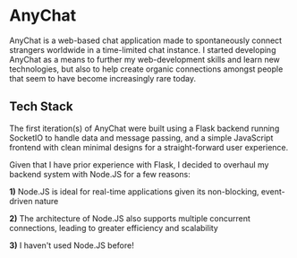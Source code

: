 # AnyChat

AnyChat is a web-based chat application made to spontaneously connect strangers worldwide in a time-limited chat instance. I started developing AnyChat as a means to further my web-development skills and learn new technologies, but also to help create organic connections amongst people that seem to have become increasingly rare today.

## Tech Stack

The first iteration(s) of AnyChat were built using a Flask backend running SocketIO to handle data and message passing, and a simple JavaScript frontend with clean minimal designs for a straight-forward user experience.

Given that I have prior experience with Flask, I decided to overhaul my backend system with Node.JS for a few reasons:

**1)** Node.JS is ideal for real-time applications given its non-blocking, event-driven nature

**2)** The architecture of Node.JS also supports multiple concurrent connections, leading to greater efficiency and scalability

**3)** I haven't used Node.JS before!
